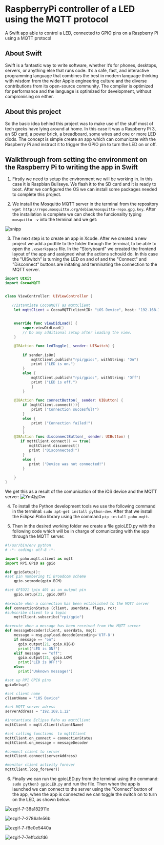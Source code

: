 # RaspberryPi controller of a LED using the MQTT protocol
A Swift app able to control a LED, connected to GPIO pins on a Raspberry Pi using a MQTT protocol

## About Swift
Swift is a fantastic way to write software, whether it’s for phones, desktops, servers, or anything else that runs code. It’s a safe, fast, and interactive programming language that combines the best in modern language thinking with wisdom from the wider Apple engineering culture and the diverse contributions from its open-source community. The compiler is optimized for performance and the language is optimized for development, without compromising on either.

## About this project
So the basic idea behind this project was to make use of the stuff most of tech geeks have lying around at home. In this case it was a Raspberry Pi 3, an SD card, a power brick, a breadboard, some wires and one or more LED diods. The concept is simple create an app which can comunicate with the Raspberry Pi and instruct it to trigger the GPIO pin to turn the LED on or off.

## Walkthrough from setting the environment on the Raspberry Pi to writing the app in Swift
1. Firstly we need to setup the environment we will be working in. In this case it is Raspbian Bullseye. We flash it to the SD card and it is ready to boot. After we configured the OS we can install some packages needed to complete this project.

2. We install the Mosquitto MQTT server in the terminal from the repository `wget http://repo.mosquitto.org/debian/mosquitto-repo.gpg.key`. After the installation is complete we can check the funcionality typing `mosquitto -v` into the terminal and we get:

![snipp](https://user-images.githubusercontent.com/54951169/150240486-bdf48621-ed3c-403d-8956-255df23b689e.png)

3. The next step is to create an app in Xcode. After we created a new project we add a podfile to the folder through the terminal, to be able to open the `.xcworkspace` file. In the "Storyboard" we created the frontend layout of the app and assigned what the actions schould do. In this case the "UISwitch" is turning the LED on and of and the "Connect" and "Disconnect" buttons are initating and terminating the connection to the MQTT server.

```swift
import UIKit
import CocoaMQTT


class ViewController: UIViewController {
    
   //Istantiate CocoaMQTT as mqttClient
    let mqttClient = CocoaMQTT(clientID: "iOS Device", host: "192.168.1.12", port: 1883)
    
  
    override func viewDidLoad() {
        super.viewDidLoad()
        // Do any additional setup after loading the view.
    }

    @IBAction func ledToggle(_ sender: UISwitch) {
        
        if sender.isOn{
            mqttClient.publish("rpi/gpio:", withString: "On")
            print ("LED is on.")
        }
        else {
            mqttClient.publish("rpi/gpio:", withString: "Off")
            print ("LED is off.")
            }
        }
    
    @IBAction func connectButton(_ sender: UIButton) {
        if (mqttClient.connect()){
            print ("Connection succesful!")
        }
        else {
            print ("Connection failed!")
        }
        }
    @IBAction func disconnectButton(_ sender: UIButton) {
       if mqttClient.connect() == true{
           mqttClient.disconnect()
           print ("Disconnected!")
        }
        else {
           print ("Device was not connected!")
        }
     
    }
}

```
We get this as a result of the comunication of the iOS device and the MQTT server:
![YmQyjOw](https://user-images.githubusercontent.com/54951169/150242093-ab6900e5-a5c5-4370-a03d-cd60346582c2.png)

4. To install the Python development tools we use the following command in the terminal: `sudo apt-get install python-dev`. After that we install the *Eclipse Paho* library using the command `pip install paho-mqtt`.

5. Then in the desired working folder we create a file gpioLED.py with the following code which will be in charge of comunicating with the app through the MQTT server.

```python
#!/usr/bin/env python
# -*- coding: utf-8 -*-

import paho.mqtt.client as mqtt
import RPi.GPIO as gpio

def gpioSetup():
#set pin numbering ti Broadcom scheme
    gpio.setmode(gpio.BCM)

#set GPIO21 (pin 40) as an output pin
    gpio.setup(21, gpio.OUT)
 
#execute when a connection has been established to the MQTT server
def connectionStatus (client, userdata, flags, rc):
#subscribe client to a topic
    mqttClient.subscribe("rpi/gpio")

#execute when a message has been received from the MQTT server
def messageDecoder(client, userdata, msg):
    message = msg.payload.decode(encoding='UTF-8')
    if message == "on":
      gpio.output(21, gpio.HIGH)
      print("LED is ON!")
    elif message == "off":
      gpio.output(21, gpio.LOW)
      print("LED is OFF!")
    else:
      print("Unknown message!")

#set up RPI GPIO pins
gpioSetup()

#set client name
clientName = "iOS Device"

#set MQTT server adress
serverAddress = "192.168.1.12"

#instantiate Eclipse Paho as mqttClient
mqttClient = mqtt.Client(clientName)

#set calling functions  to mqttClient
mqttClient.on_connect = connectionStatus
mqttClient.on_message = messageDecoder

#connect client to server
mqttClient.connect(serverAddress)

#monitor client activity forever
mqttClient.loop_forever()

```
6. Finally we can run the gpioLED.py from the terminal using the command: `sudo python3 gpioLED.py` and run the file. Then when the app is launched we can connect to the server using the "Connect" button of the app, when the app is connected we can toggle the switch on to turn on the LED, as shown below.

![ezgif-7-38a182911e](https://user-images.githubusercontent.com/54951169/150238291-1e1f3738-4700-4f3e-bd4d-aca86de60332.gif)

![ezgif-7-2786a1e56b](https://user-images.githubusercontent.com/54951169/150238720-570f035e-a092-4c31-bda1-41013e5b27db.gif)

![ezgif-7-f8e0e5440a](https://user-images.githubusercontent.com/54951169/150238276-149dca96-dabb-4322-b872-28a167b55068.gif)

![ezgif-7-7effcdcfd6](https://user-images.githubusercontent.com/54951169/150238733-f3690130-a817-4fbb-911d-86228c23012c.gif)
